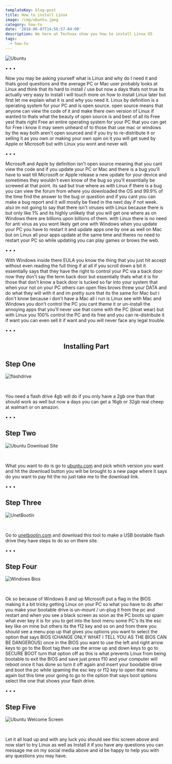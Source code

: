 ```yaml
---
templateKey: blog-post
title: How to install Linux
image: /img/ubuntu.jpeg
category: how-to
date: '2018-06-07T14:56:57-04:00'
description: We here at Techvax show you how to install Linux OS
tags:
  - how-to
---
```

![Ubuntu](/img/ubuntu.jpeg)

<span id='break'>&bull; &bull; &bull;</span><br/>

Now you may be asking yourself what is Linux and why do I need it and thats good questions and the average PC or Mac user probably looks at Linux and think that its hard to install / use but now a days thats not true its actually very easy to install i will touch more on how to install Linux later but first let me explain what it is and why you need it. Linux by definition is a operating system for your PC and is open source. open source means that anyone can view the code of it and make there own version of Linux if wanted to thats what the beauty of open source is and best of all its Free yest thats right Free an entire operating system for your PC that you can get for Free i know it may seem unheard of to those that use mac or windows by the way both aren't open sourced and if you try to re-distribute it or selling it as you own or making your own spin on it you will get sued by Apple or Microsoft but with Linux you wont and never will.

<span id='break'>&bull; &bull; &bull;</span><br/>

Microsoft and Apple by definition isn't open source meaning that you cant view the code and if you update your PC or Mac and there is a bug you'll have to wait till Microsoft or Apple release a new update for your device and sometimes they wouldn't even know of the bug so you'll essentially be screwed at that point. its sad but true where as with Linux if there is a bug you can view the forum from where you downloaded the OS and 99.9% of the time find the answer to the bug or question and if you cant you can make a bug report and it will mostly be fixed in the next day if not week. also im not going to say that there isn't viruses with Linux because there is but only like 1% and its highly unlikely that you will get one where as on Windows there are billions upon billions of them. with Linux there is no need for anti virus as you wont likely get one with Windows when you update your PC you have to restart it and update apps one by one as well on Mac but on Linux all your apps update at the same time and theres no need to restart your PC so while updating you can play games or brows the web.

<span id='break'>&bull; &bull; &bull;</span><br/>

With Windows inside there EULA you know the thing that you just hit accept without even reading the full thing if at all if you scroll down a bit it essentially says that they have the right to control your PC via a back door now they don't say the term back door but essentially thats what it is for those that don't know a back door is tucked so far into your system that when your not on your PC others can open files brows threw your DATA and do what they will with it and im pretty sure that its the same for Mac but i don't know because i don't have a Mac all i run is Linux see with Mac and Windows you don't control the PC you cant theme it or un-install the annoying apps that you'll never use that come with the PC (bloat wear) but with Linux you 100% control the PC and its free and you can re-distribute it if want you can even sell it if want and you will never face any legal trouble.

<span id='break'>&bull; &bull; &bull;</span><br/>

<h2 style='text-align: center;'>Installing Part</h2>

<h2>Step One</h2>

![flashdrive](/img/flashdrive.jpeg)

<br/>

You need a flash drive 4gb will do if you only have a 2gb one than that should work as well but now a days you can get a 16gb or 32gb real cheep at walmart or on amazon.

<span id='break'>&bull; &bull; &bull;</span><br/>

<h2>Step Two</h2>

![Ubuntu Download Site](/img/download.jpeg)

<br/>

What you want to do is go to <a href='https://www.ubuntu.com/download/desktop' target='_blank' rel='noopener noreferrer'>ubuntu.com</a> and pick which version you want and hit the download button you will be brought to a new page where it says do you want to pay hit the no just take me to the download link.

<span id='break'>&bull; &bull; &bull;</span><br/>

<h2>Step Three</h2>

![UnetBootIn](/img/unetbootin.jpeg)

<br/>

Go to <a href='https://unetbootin.github.io' target='_blank' rel='noopener noreferrer'>unetbootin.com</a> and download this tool to make a USB bootable flash drive they have steps to do so on there site.

<span id='break'>&bull; &bull; &bull;</span><br/>

<h2>Step Four</h2>

![Windows Bios](/img/bios.jpeg)

<br/>

Ok so because of Windows 8 and up Microsoft put a flag in the BIOS making it a bit tricky getting Linux on your PC so what you have to do after you make your bootable drive is un-mount / un-plug it from the pc and restart and when you see a black screen as soon as the PC boots up spam what ever key it is for you to get into the boot menu some PC's its the esc key like on mine but others its the f12 key and so on and from there you should see a menu pop up that gives you options you want to select the option that says BIOS (CHANGE ONLY WHAT I TELL YOU AS THE BIOS CAN BE DANGEROUS) once in the BIOS you want to use the left and right arrow keys to go to the Boot tag then use the arrow up and down keys to go to SECURE BOOT turn that option off as this is what prevents Linux from being bootable to exit the BIOS and save just press f10 and your computer will reboot once it has done so turn it off again and insert your boodable drive and boot the pc while spaming the esc key or f12 key to open that menu again but this time your going to go to the option that says boot options select the one that shows your flash drive.

<span id='break'>&bull; &bull; &bull;</span><br/>

<h2>Step Five</h2>

![Ubuntu Welcome Screen](/img/ubuntuinstall.jpeg)

<br/>

Let it all load up and with any luck you should see this screen above and now start to try Linux as well as Install it if you have any questions you can message me on my social media above and id be happy to help you with any questions you may have.
